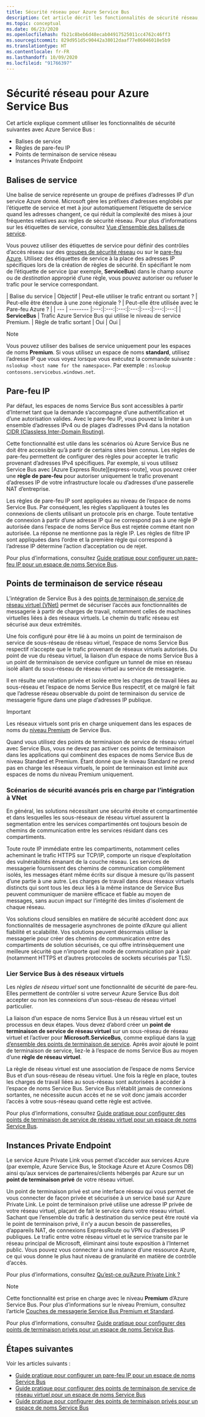 ```yaml
---
title: Sécurité réseau pour Azure Service Bus
description: Cet article décrit les fonctionnalités de sécurité réseau, comme les balises de service, les règles de pare-feu IP, les points de terminaison de service et les points de terminaison privés.
ms.topic: conceptual
ms.date: 06/23/2020
ms.openlocfilehash: fb21c8beb6d48ecab04917525011cc4762c46ff3
ms.sourcegitcommit: 829d951d5c90442a38012daaf77e86046018e5b9
ms.translationtype: HT
ms.contentlocale: fr-FR
ms.lasthandoff: 10/09/2020
ms.locfileid: "91766397"
---
```

# <a name="network-security-for-azure-service-bus"></a>Sécurité réseau pour Azure Service Bus 
Cet article explique comment utiliser les fonctionnalités de sécurité suivantes avec Azure Service Bus : 

- Balises de service
- Règles de pare-feu IP
- Points de terminaison de service réseau
- Instances Private Endpoint


## <a name="service-tags"></a>Balises de service
Une balise de service représente un groupe de préfixes d’adresses IP d’un service Azure donné. Microsoft gère les préfixes d’adresses englobés par l’étiquette de service et met à jour automatiquement l’étiquette de service quand les adresses changent, ce qui réduit la complexité des mises à jour fréquentes relatives aux règles de sécurité réseau. Pour plus d’informations sur les étiquettes de service, consultez [Vue d’ensemble des balises de service](../virtual-network/service-tags-overview.md).

Vous pouvez utiliser des étiquettes de service pour définir des contrôles d’accès réseau sur des [groupes de sécurité réseau](../virtual-network/security-overview.md#security-rules) ou sur le [pare-feu Azure](../firewall/service-tags.md). Utilisez des étiquettes de service à la place des adresses IP spécifiques lors de la création de règles de sécurité. En spécifiant le nom de l’étiquette de service (par exemple, **ServiceBus**) dans le champ *source* ou de *destination* approprié d’une règle, vous pouvez autoriser ou refuser le trafic pour le service correspondant.

| Balise du service | Objectif | Peut-elle utiliser le trafic entrant ou sortant ? | Peut-elle être étendue à une zone régionale ? | Peut-elle être utilisée avec le Pare-feu Azure ? |
| --- | -------- |:---:|:---:|:---:|:---:|:---:|:---:|:---:|
| **ServiceBus** | Trafic Azure Service Bus qui utilise le niveau de service Premium. | Règle de trafic sortant | Oui | Oui |


> [!NOTE]
> Vous pouvez utiliser des balises de service uniquement pour les espaces de noms **Premium**. Si vous utilisez un espace de noms **standard**, utilisez l’adresse IP que vous voyez lorsque vous exécutez la commande suivante : `nslookup <host name for the namespace>`. Par exemple : `nslookup contosons.servicebus.windows.net`. 

## <a name="ip-firewall"></a>Pare-feu IP 
Par défaut, les espaces de noms Service Bus sont accessibles à partir d’Internet tant que la demande s’accompagne d’une authentification et d’une autorisation valides. Avec le pare-feu IP, vous pouvez la limiter à un ensemble d’adresses IPv4 ou de plages d’adresses IPv4 dans la notation [CIDR (Classless Inter-Domain Routing)](https://en.wikipedia.org/wiki/Classless_Inter-Domain_Routing).

Cette fonctionnalité est utile dans les scénarios où Azure Service Bus ne doit être accessible qu’à partir de certains sites bien connus. Les règles de pare-feu permettent de configurer des règles pour accepter le trafic provenant d’adresses IPv4 spécifiques. Par exemple, si vous utilisez Service Bus avec [Azure Express Route][express-route], vous pouvez créer une **règle de pare-feu** pour autoriser uniquement le trafic provenant d’adresses IP de votre infrastructure locale ou d’adresses d’une passerelle NAT d’entreprise. 

Les règles de pare-feu IP sont appliquées au niveau de l’espace de noms Service Bus. Par conséquent, les règles s’appliquent à toutes les connexions de clients utilisant un protocole pris en charge. Toute tentative de connexion à partir d’une adresse IP qui ne correspond pas à une règle IP autorisée dans l’espace de noms Service Bus est rejetée comme étant non autorisée. La réponse ne mentionne pas la règle IP. Les règles de filtre IP sont appliquées dans l’ordre et la première règle qui correspond à l’adresse IP détermine l’action d’acceptation ou de rejet.

Pour plus d’informations, consultez [Guide pratique pour configurer un pare-feu IP pour un espace de noms Service Bus](service-bus-ip-filtering.md).

## <a name="network-service-endpoints"></a>Points de terminaison de service réseau
L’intégration de Service Bus à des [points de terminaison de service de réseau virtuel (VNet)](service-bus-service-endpoints.md) permet de sécuriser l’accès aux fonctionnalités de messagerie à partir de charges de travail, notamment celles de machines virtuelles liées à des réseaux virtuels. Le chemin du trafic réseau est sécurisé aux deux extrémités.

Une fois configuré pour être lié à au moins un point de terminaison de service de sous-réseau de réseau virtuel, l’espace de noms Service Bus respectif n’accepte que le trafic provenant de réseaux virtuels autorisés. Du point de vue du réseau virtuel, la liaison d’un espace de noms Service Bus à un point de terminaison de service configure un tunnel de mise en réseau isolé allant du sous-réseau de réseau virtuel au service de messagerie.

Il en résulte une relation privée et isolée entre les charges de travail liées au sous-réseau et l’espace de noms Service Bus respectif, et ce malgré le fait que l’adresse réseau observable du point de terminaison du service de messagerie figure dans une plage d’adresses IP publique.

> [!IMPORTANT]
> Les réseaux virtuels sont pris en charge uniquement dans les espaces de noms du [niveau Premium](service-bus-premium-messaging.md) de Service Bus.
> 
> Quand vous utilisez des points de terminaison de service de réseau virtuel avec Service Bus, vous ne devez pas activer ces points de terminaison dans les applications qui combinent des espaces de noms Service Bus de niveau Standard et Premium. Étant donné que le niveau Standard ne prend pas en charge les réseaux virtuels, le point de terminaison est limité aux espaces de noms du niveau Premium uniquement.

### <a name="advanced-security-scenarios-enabled-by-vnet-integration"></a>Scénarios de sécurité avancés pris en charge par l’intégration à VNet 

En général, les solutions nécessitant une sécurité étroite et compartimentée et dans lesquelles les sous-réseaux de réseau virtuel assurent la segmentation entre les services compartimentés ont toujours besoin de chemins de communication entre les services résidant dans ces compartiments.

Toute route IP immédiate entre les compartiments, notamment celles acheminant le trafic HTTPS sur TCP/IP, comporte un risque d’exploitation des vulnérabilités émanant de la couche réseau. Les services de messagerie fournissent des chemins de communication complètement isolés, les messages étant même écrits sur disque à mesure qu’ils passent d’une partie à une autre. Les charges de travail dans deux réseaux virtuels distincts qui sont tous les deux liés à la même instance de Service Bus peuvent communiquer de manière efficace et fiable au moyen de messages, sans aucun impact sur l’intégrité des limites d’isolement de chaque réseau.
 
Vos solutions cloud sensibles en matière de sécurité accèdent donc aux fonctionnalités de messagerie asynchrones de pointe d’Azure qui allient fiabilité et scalabilité. Vos solutions peuvent désormais utiliser la messagerie pour créer des chemins de communication entre des compartiments de solution sécurisés, ce qui offre intrinsèquement une meilleure sécurité que n’importe quel mode de communication pair à pair (notamment HTTPS et d’autres protocoles de sockets sécurisés par TLS).

### <a name="bind-service-bus-to-virtual-networks"></a>Lier Service Bus à des réseaux virtuels

Les *règles de réseau virtuel* sont une fonctionnalité de sécurité de pare-feu. Elles permettent de contrôler si votre serveur Azure Service Bus doit accepter ou non les connexions d’un sous-réseau de réseau virtuel particulier.

La liaison d’un espace de noms Service Bus à un réseau virtuel est un processus en deux étapes. Vous devez d’abord créer un **point de terminaison de service de réseau virtuel** sur un sous-réseau de réseau virtuel et l’activer pour **Microsoft.ServiceBus**, comme expliqué dans la [vue d’ensemble des points de terminaison de service](service-bus-service-endpoints.md). Après avoir ajouté le point de terminaison de service, liez-le à l’espace de noms Service Bus au moyen d’une **règle de réseau virtuel**.

La règle de réseau virtuel est une association de l’espace de noms Service Bus et d’un sous-réseau de réseau virtuel. Une fois la règle en place, toutes les charges de travail liées au sous-réseau sont autorisées à accéder à l’espace de noms Service Bus. Service Bus n’établit jamais de connexions sortantes, ne nécessite aucun accès et ne se voit donc jamais accorder l’accès à votre sous-réseau quand cette règle est activée.

Pour plus d’informations, consultez [Guide pratique pour configurer des points de terminaison de service de réseau virtuel pour un espace de noms Service Bus](service-bus-service-endpoints.md).

## <a name="private-endpoints"></a>Instances Private Endpoint

Le service Azure Private Link vous permet d’accéder aux services Azure (par exemple, Azure Service Bus, le Stockage Azure et Azure Cosmos DB) ainsi qu’aux services de partenaires/clients hébergés par Azure sur un **point de terminaison privé** de votre réseau virtuel.

Un point de terminaison privé est une interface réseau qui vous permet de vous connecter de façon privée et sécurisée à un service basé sur Azure Private Link. Le point de terminaison privé utilise une adresse IP privée de votre réseau virtuel, plaçant de fait le service dans votre réseau virtuel. Sachant que l’ensemble du trafic à destination du service peut être routé via le point de terminaison privé, il n’y a aucun besoin de passerelles, d’appareils NAT, de connexions ExpressRoute ou VPN ou d’adresses IP publiques. Le trafic entre votre réseau virtuel et le service transite par le réseau principal de Microsoft, éliminant ainsi toute exposition à l’Internet public. Vous pouvez vous connecter à une instance d’une ressource Azure, ce qui vous donne le plus haut niveau de granularité en matière de contrôle d’accès.

Pour plus d’informations, consultez [Qu’est-ce qu’Azure Private Link ?](../private-link/private-link-overview.md)

> [!NOTE]
> Cette fonctionnalité est prise en charge avec le niveau **Premium** d’Azure Service Bus. Pour plus d’informations sur le niveau Premium, consultez l’article [Couches de messagerie Service Bus Premium et Standard](service-bus-premium-messaging.md).


Pour plus d’informations, consultez [Guide pratique pour configurer des points de terminaison privés pour un espace de noms Service Bus](private-link-service.md).


## <a name="next-steps"></a>Étapes suivantes
Voir les articles suivants :

- [Guide pratique pour configurer un pare-feu IP pour un espace de noms Service Bus](service-bus-ip-filtering.md)
- [Guide pratique pour configurer des points de terminaison de service de réseau virtuel pour un espace de noms Service Bus](service-bus-service-endpoints.md)
- [Guide pratique pour configurer des points de terminaison privés pour un espace de noms Service Bus](private-link-service.md)
